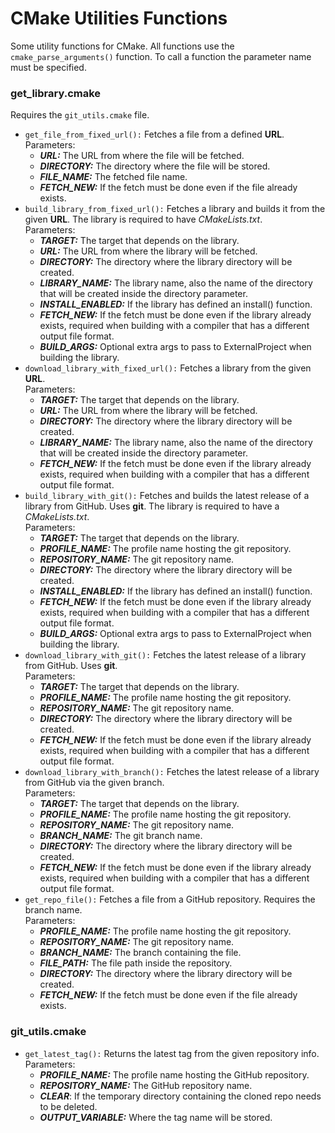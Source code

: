 # CMake Utilities Functions

Some utility functions for CMake. All functions use the `cmake_parse_arguments()` function. 
To call a function the parameter name must be specified.

### get_library.cmake

Requires the `git_utils.cmake` file.

- `get_file_from_fixed_url():` Fetches a file from a defined **URL**.<br>
  Parameters:
  - ***URL:*** The URL from where the file will be fetched.
  - ***DIRECTORY:*** The directory where the file will be stored.
  - ***FILE_NAME:*** The fetched file name.
  - ***FETCH_NEW:*** If the fetch must be done even if the file already exists.
- `build_library_from_fixed_url():` Fetches a library and builds it from the given **URL**. The library is required to have *CMakeLists.txt*.<br>
    Parameters:
  - ***TARGET:*** The target that depends on the library.
  - ***URL:*** The URL from where the library will be fetched.
  - ***DIRECTORY:*** The directory where the library directory will be created.
  - ***LIBRARY_NAME:*** The library name, also the name of the directory that will be created inside the directory parameter.
  - ***INSTALL_ENABLED:*** If the library has defined an install() function.
  - ***FETCH_NEW:*** If the fetch must be done even if the library already exists, required when building with a compiler
    that has a different output file format.
  - ***BUILD_ARGS:*** Optional extra args to pass to ExternalProject when building the library.
- `download_library_with_fixed_url():` Fetches a library from the given **URL**.<br>
    Parameters:
  - ***TARGET:*** The target that depends on the library.
  - ***URL:*** The URL from where the library will be fetched.
  - ***DIRECTORY:*** The directory where the library directory will be created.
  - ***LIBRARY_NAME:*** The library name, also the name of the directory that will be created inside the directory parameter.
  - ***FETCH_NEW:*** If the fetch must be done even if the library already exists, required when building with a compiler
    that has a different output file format.
- `build_library_with_git():` Fetches and builds the latest release of a library from GitHub. Uses **git**.
  The library is required to have a *CMakeLists.txt*.<br>
  Parameters:
  - ***TARGET:*** The target that depends on the library.
  - ***PROFILE_NAME:*** The profile name hosting the git repository.
  - ***REPOSITORY_NAME:*** The git repository name.
  - ***DIRECTORY:*** The directory where the library directory will be created.
  - ***INSTALL_ENABLED:*** If the library has defined an install() function.
  - ***FETCH_NEW:*** If the fetch must be done even if the library already exists, required when building with a compiler
    that has a different output file format.
  - ***BUILD_ARGS:*** Optional extra args to pass to ExternalProject when building the library.
- `download_library_with_git():` Fetches the latest release of a library from GitHub. Uses **git**.<br>
    Parameters:
  - ***TARGET:*** The target that depends on the library.
  - ***PROFILE_NAME:*** The profile name hosting the git repository.
  - ***REPOSITORY_NAME:*** The git repository name.
  - ***DIRECTORY:*** The directory where the library directory will be created.
  - ***FETCH_NEW:*** If the fetch must be done even if the library already exists, required when building with a compiler
    that has a different output file format.
- `download_library_with_branch():` Fetches the latest release of a library from GitHub via the given branch.<br>
    Parameters:
  - ***TARGET:*** The target that depends on the library.
  - ***PROFILE_NAME:*** The profile name hosting the git repository.
  - ***REPOSITORY_NAME:*** The git repository name.
  - ***BRANCH_NAME:*** The git branch name.
  - ***DIRECTORY:*** The directory where the library directory will be created.
  - ***FETCH_NEW:*** If the fetch must be done even if the library already exists, required when building with a compiler
    that has a different output file format.
- `get_repo_file():` Fetches a file from a GitHub repository. Requires the branch name.<br>
  Parameters:
  - ***PROFILE_NAME:*** The profile name hosting the git repository.
  - ***REPOSITORY_NAME:*** The git repository name.
  - ***BRANCH_NAME:*** The branch containing the file.
  - ***FILE_PATH:*** The file path inside the repository.
  - ***DIRECTORY:*** The directory where the library directory will be created.
  - ***FETCH_NEW:*** If the fetch must be done even if the file already exists.

### git_utils.cmake

- `get_latest_tag():` Returns the latest tag from the given repository info.<br>
  Parameters:
  - ***PROFILE_NAME:*** The profile name hosting the GitHub repository.
  - ***REPOSITORY_NAME:*** The GitHub repository name.
  - ***CLEAR***: If the temporary directory containing the cloned repo needs to be deleted.
  - ***OUTPUT_VARIABLE:*** Where the tag name will be stored.